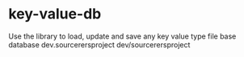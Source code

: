 # key-value-db
Use the library to load, update and save any key value type file base database 
dev.sourcerersproject
dev/sourcerersproject